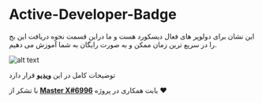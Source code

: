 # Active-Developer-Badge

این نشان برای دولوپر های فعال دیسکورد هست و ما دراین قسمت نحوه دریافت این بج را در سریع ترین زمان ممکن و به صورت رایگان به شما آموزش می دهیم.


![alt text](https://support.discord.com/hc/article_attachments/10144955779351)

توضیحات کامل در این **[ویدیو](https://youtu.be/gzQfagoSqgE)** قرار دارد 

با تشکر از **[Master X#6996](https://github.com/MasterX526)** بابت همکاری در پروژه ❤
